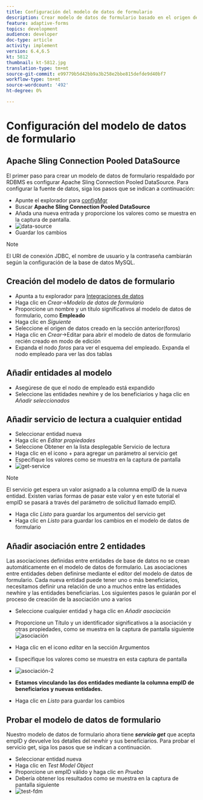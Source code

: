 ```yaml
---
title: Configuración del modelo de datos de formulario
description: Crear modelo de datos de formulario basado en el origen de datos RDBMS
feature: adaptive-forms
topics: development
audience: developer
doc-type: article
activity: implement
version: 6.4,6.5
kt: 5812
thumbnail: kt-5812.jpg
translation-type: tm+mt
source-git-commit: e99779b5d42bb9a3b258e2bbe815defde9d40bf7
workflow-type: tm+mt
source-wordcount: '492'
ht-degree: 0%

---
```




# Configuración del modelo de datos de formulario

## Apache Sling Connection Pooled DataSource

El primer paso para crear un modelo de datos de formulario respaldado por RDBMS es configurar Apache Sling Connection Pooled DataSource. Para configurar la fuente de datos, siga los pasos que se indican a continuación:

* Apunte el explorador para [configMgr](http://localhost:4502/system/console/configMgr)
* Buscar **Apache Sling Connection Pooled DataSource**
* Añada una nueva entrada y proporcione los valores como se muestra en la captura de pantalla.
* ![data-source](assets/data-source.png)
* Guardar los cambios

>[!NOTE]
>El URI de conexión JDBC, el nombre de usuario y la contraseña cambiarán según la configuración de la base de datos MySQL.


## Creación del modelo de datos de formulario

* Apunta a tu explorador para [Integraciones de datos](http://localhost:4502/aem/forms.html/content/dam/formsanddocuments-fdm)
* Haga clic en _Crear_->_Modelo de datos de formulario_
* Proporcione un nombre y un título significativos al modelo de datos de formulario, como **Empleado**
* Haga clic en _Siguiente_
* Seleccione el origen de datos creado en la sección anterior(foros)
* Haga clic en _Crear_->Editar para abrir el modelo de datos de formulario recién creado en modo de edición
* Expanda el nodo _foros_ para ver el esquema del empleado. Expanda el nodo empleado para ver las dos tablas

## Añadir entidades al modelo

* Asegúrese de que el nodo de empleado está expandido
* Seleccione las entidades newhire y de los beneficiarios y haga clic en _Añadir seleccionados_

## Añadir servicio de lectura a cualquier entidad

* Seleccionar entidad nueva
* Haga clic en _Editar propiedades_
* Seleccione Obtener en la lista desplegable Servicio de lectura
* Haga clic en el icono + para agregar un parámetro al servicio get
* Especifique los valores como se muestra en la captura de pantalla
* ![get-service](assets/get-service.png)
>[!NOTE]
> El servicio get espera un valor asignado a la columna empID de la nueva entidad. Existen varias formas de pasar este valor y en este tutorial el empID se pasará a través del parámetro de solicitud llamado empID.
* Haga clic _Listo_ para guardar los argumentos del servicio get
* Haga clic en _Listo_ para guardar los cambios en el modelo de datos de formulario

## Añadir asociación entre 2 entidades

Las asociaciones definidas entre entidades de base de datos no se crean automáticamente en el modelo de datos de formulario. Las asociaciones entre entidades deben definirse mediante el editor del modelo de datos de formulario. Cada nueva entidad puede tener uno o más beneficiarios, necesitamos definir una relación de uno a muchos entre las entidades newhire y las entidades beneficiarias.
Los siguientes pasos le guiarán por el proceso de creación de la asociación uno a varios

* Seleccione cualquier entidad y haga clic en _Añadir asociación_
* Proporcione un Título y un identificador significativos a la asociación y otras propiedades, como se muestra en la captura de pantalla siguiente
   ![asociación](assets/association-entities-1.png)

* Haga clic en el icono _editar_ en la sección Argumentos

* Especifique los valores como se muestra en esta captura de pantalla
* ![asociación-2](assets/association-entities.png)
* **Estamos vinculando las dos entidades mediante la columna empID de beneficiarios y nuevas entidades.**
* Haga clic en _Listo_ para guardar los cambios

## Probar el modelo de datos de formulario

Nuestro modelo de datos de formulario ahora tiene **_servicio get_** que acepta empID y devuelve los detalles del newhir y sus beneficiarios. Para probar el servicio get, siga los pasos que se indican a continuación.

* Seleccionar entidad nueva
* Haga clic en _Test Model Object_
* Proporcione un empID válido y haga clic en _Prueba_
* Debería obtener los resultados como se muestra en la captura de pantalla siguiente
* ![test-fdm](assets/test-form-data-model.png)
